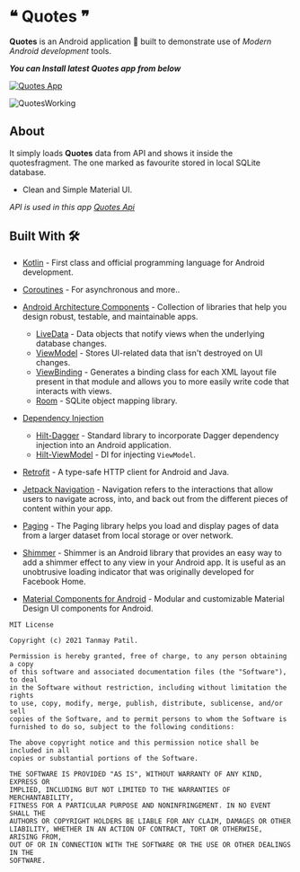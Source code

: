 # ❝ Quotes ❞

**Quotes** is an Android application 📱 built to demonstrate use of *Modern Android development* tools.


***You can Install latest Quotes app from below***

[![Quotes App](https://img.shields.io/badge/❝Quotes❞-APK-blue.svg?style=for-the-badge&logo=android&color=blue)](https://github.com/tanmay7715/Quotes/releases/download/v1.0/app-debug.apk)
 
![QuotesWorking](art/QuotesApp.gif)

## About
It simply loads **Quotes** data from API and shows it inside the quotesfragment.
The one marked as favourite stored in local SQLite database.

- Clean and Simple Material UI.

*API is used in this app [Quotes Api](https://github.com/pprathameshmore/QuoteGarden)*

## Built With 🛠
- [Kotlin](https://kotlinlang.org/) - First class and official programming language for Android development.
- [Coroutines](https://kotlinlang.org/docs/reference/coroutines-overview.html) - For asynchronous and more..
- [Android Architecture Components](https://developer.android.com/topic/libraries/architecture) - Collection of libraries that help you design robust, testable, and maintainable apps.
  - [LiveData](https://developer.android.com/topic/libraries/architecture/livedata) - Data objects that notify views when the underlying database changes.
  - [ViewModel](https://developer.android.com/topic/libraries/architecture/viewmodel) - Stores UI-related data that isn't destroyed on UI changes. 
  - [ViewBinding](https://developer.android.com/topic/libraries/view-binding) - Generates a binding class for each XML layout file present in that module and allows you to more easily write code that interacts with views.
  - [Room](https://developer.android.com/topic/libraries/architecture/room) - SQLite object mapping library.

- [Dependency Injection](https://developer.android.com/training/dependency-injection)  
  - [Hilt-Dagger](https://dagger.dev/hilt/) - Standard library to incorporate Dagger dependency injection into an Android application.
  - [Hilt-ViewModel](https://developer.android.com/training/dependency-injection/hilt-jetpack) - DI for injecting `ViewModel`.
- [Retrofit](https://square.github.io/retrofit/) - A type-safe HTTP client for Android and Java.
- [Jetpack Navigation](https://developer.android.com/guide/navigation) - Navigation refers to the interactions that allow users to navigate across, into, and back out from the different pieces of content within your app.
- [Paging](https://developer.android.com/topic/libraries/architecture/paging/v3-overview) - The Paging library helps you load and display pages of data from a larger dataset from local storage or over network.
- [Shimmer](https://facebook.github.io/shimmer-android/) - Shimmer is an Android library that provides an easy way to add a shimmer effect to any view in your Android app. It is useful as an unobtrusive loading indicator that was originally developed for Facebook Home.
- [Material Components for Android](https://github.com/material-components/material-components-android) - Modular and customizable Material Design UI components for Android.



```
MIT License

Copyright (c) 2021 Tanmay Patil.

Permission is hereby granted, free of charge, to any person obtaining a copy
of this software and associated documentation files (the "Software"), to deal
in the Software without restriction, including without limitation the rights
to use, copy, modify, merge, publish, distribute, sublicense, and/or sell
copies of the Software, and to permit persons to whom the Software is
furnished to do so, subject to the following conditions:

The above copyright notice and this permission notice shall be included in all
copies or substantial portions of the Software.

THE SOFTWARE IS PROVIDED "AS IS", WITHOUT WARRANTY OF ANY KIND, EXPRESS OR
IMPLIED, INCLUDING BUT NOT LIMITED TO THE WARRANTIES OF MERCHANTABILITY,
FITNESS FOR A PARTICULAR PURPOSE AND NONINFRINGEMENT. IN NO EVENT SHALL THE
AUTHORS OR COPYRIGHT HOLDERS BE LIABLE FOR ANY CLAIM, DAMAGES OR OTHER
LIABILITY, WHETHER IN AN ACTION OF CONTRACT, TORT OR OTHERWISE, ARISING FROM,
OUT OF OR IN CONNECTION WITH THE SOFTWARE OR THE USE OR OTHER DEALINGS IN THE
SOFTWARE.
```
